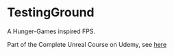 # TestingGround
A Hunger-Games inspired FPS.

Part of the Complete Unreal Course on Udemy, see [here](https://www.udemy.com/unrealcourse/learn/v4/overview)

